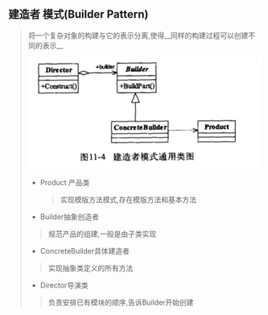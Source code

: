 ## 建造者 模式(Builder Pattern)

> 将一个复杂对象的构建与它的表示分离,使得__同样的构建过程可以创建不同的表示__
>
> ![image-20211024204552656](image-20211024204552656.png) 
>
> - Product 产品类
>
>   > 实现模版方法模式,存在模版方法和基本方法
>
> - Builder抽象创造者
>
> > 规范产品的组建,一般是由子类实现
>
> - ConcreteBuilder具体建造者
>
> > 实现抽象类定义的所有方法
>
> - Director导演类
>
> > 负责安排已有模块的顺序,告诉Builder开始创建
>
> 

